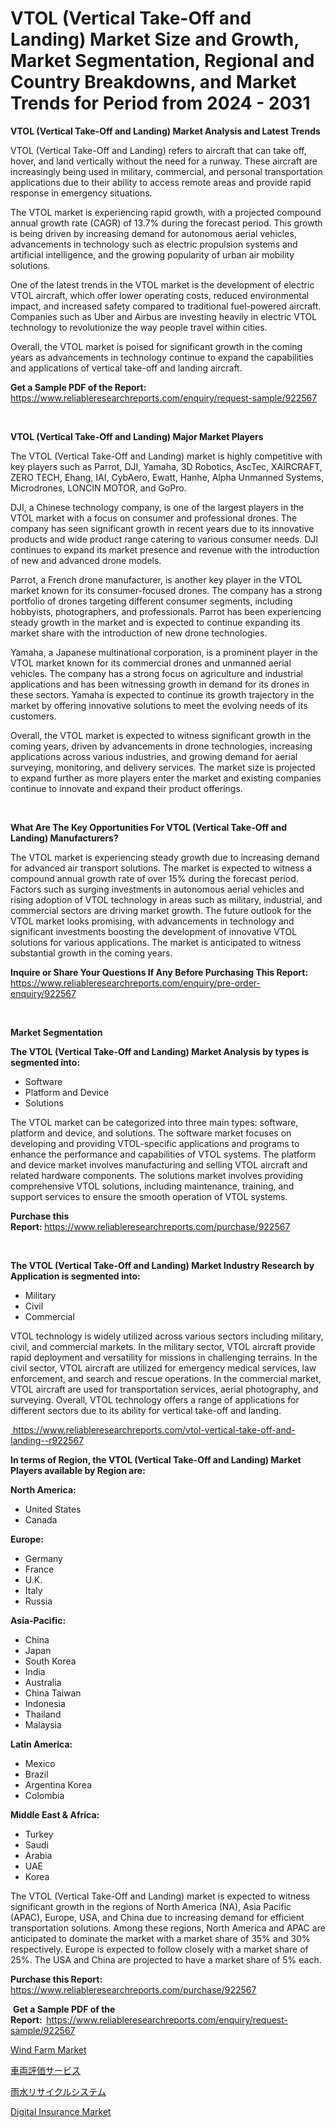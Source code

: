 <p><h1>VTOL (Vertical Take-Off and Landing) Market Size and Growth, Market Segmentation, Regional and Country Breakdowns, and Market Trends for Period from 2024 -  2031</h1></p><p><strong>VTOL (Vertical Take-Off and Landing) Market Analysis and Latest Trends</strong></p>
<p><p>VTOL (Vertical Take-Off and Landing) refers to aircraft that can take off, hover, and land vertically without the need for a runway. These aircraft are increasingly being used in military, commercial, and personal transportation applications due to their ability to access remote areas and provide rapid response in emergency situations.</p><p>The VTOL market is experiencing rapid growth, with a projected compound annual growth rate (CAGR) of 13.7% during the forecast period. This growth is being driven by increasing demand for autonomous aerial vehicles, advancements in technology such as electric propulsion systems and artificial intelligence, and the growing popularity of urban air mobility solutions.</p><p>One of the latest trends in the VTOL market is the development of electric VTOL aircraft, which offer lower operating costs, reduced environmental impact, and increased safety compared to traditional fuel-powered aircraft. Companies such as Uber and Airbus are investing heavily in electric VTOL technology to revolutionize the way people travel within cities.</p><p>Overall, the VTOL market is poised for significant growth in the coming years as advancements in technology continue to expand the capabilities and applications of vertical take-off and landing aircraft.</p></p>
<p><strong>Get a Sample PDF of the Report:&nbsp;</strong> <a href="https://www.reliableresearchreports.com/enquiry/request-sample/922567">https://www.reliableresearchreports.com/enquiry/request-sample/922567</a></p>
<p>&nbsp;</p>
<p><strong>VTOL (Vertical Take-Off and Landing) Major Market Players</strong></p>
<p><p>The VTOL (Vertical Take-Off and Landing) market is highly competitive with key players such as Parrot, DJI, Yamaha, 3D Robotics, AscTec, XAIRCRAFT, ZERO TECH, Ehang, IAI, CybAero, Ewatt, Hanhe, Alpha Unmanned Systems, Microdrones, LONCIN MOTOR, and GoPro.</p><p>DJI, a Chinese technology company, is one of the largest players in the VTOL market with a focus on consumer and professional drones. The company has seen significant growth in recent years due to its innovative products and wide product range catering to various consumer needs. DJI continues to expand its market presence and revenue with the introduction of new and advanced drone models.</p><p>Parrot, a French drone manufacturer, is another key player in the VTOL market known for its consumer-focused drones. The company has a strong portfolio of drones targeting different consumer segments, including hobbyists, photographers, and professionals. Parrot has been experiencing steady growth in the market and is expected to continue expanding its market share with the introduction of new drone technologies.</p><p>Yamaha, a Japanese multinational corporation, is a prominent player in the VTOL market known for its commercial drones and unmanned aerial vehicles. The company has a strong focus on agriculture and industrial applications and has been witnessing growth in demand for its drones in these sectors. Yamaha is expected to continue its growth trajectory in the market by offering innovative solutions to meet the evolving needs of its customers.</p><p>Overall, the VTOL market is expected to witness significant growth in the coming years, driven by advancements in drone technologies, increasing applications across various industries, and growing demand for aerial surveying, monitoring, and delivery services. The market size is projected to expand further as more players enter the market and existing companies continue to innovate and expand their product offerings.</p></p>
<p>&nbsp;</p>
<p><strong>What Are The Key Opportunities For VTOL (Vertical Take-Off and Landing) Manufacturers?</strong></p>
<p><p>The VTOL market is experiencing steady growth due to increasing demand for advanced air transport solutions. The market is expected to witness a compound annual growth rate of over 15% during the forecast period. Factors such as surging investments in autonomous aerial vehicles and rising adoption of VTOL technology in areas such as military, industrial, and commercial sectors are driving market growth. The future outlook for the VTOL market looks promising, with advancements in technology and significant investments boosting the development of innovative VTOL solutions for various applications. The market is anticipated to witness substantial growth in the coming years.</p></p>
<p><strong>Inquire or Share Your Questions If Any Before Purchasing This Report:</strong> <a href="https://www.reliableresearchreports.com/enquiry/pre-order-enquiry/922567">https://www.reliableresearchreports.com/enquiry/pre-order-enquiry/922567</a></p>
<p>&nbsp;</p>
<p><strong>Market Segmentation</strong></p>
<p><strong>The VTOL (Vertical Take-Off and Landing) Market Analysis by types is segmented into:</strong></p>
<p><ul><li>Software</li><li>Platform and Device</li><li>Solutions</li></ul></p>
<p><p>The VTOL market can be categorized into three main types: software, platform and device, and solutions. The software market focuses on developing and providing VTOL-specific applications and programs to enhance the performance and capabilities of VTOL systems. The platform and device market involves manufacturing and selling VTOL aircraft and related hardware components. The solutions market involves providing comprehensive VTOL solutions, including maintenance, training, and support services to ensure the smooth operation of VTOL systems.</p></p>
<p><strong>Purchase this Report:&nbsp;</strong><a href="https://www.reliableresearchreports.com/purchase/922567">https://www.reliableresearchreports.com/purchase/922567</a></p>
<p>&nbsp;</p>
<p><strong>The VTOL (Vertical Take-Off and Landing) Market Industry Research by Application is segmented into:</strong></p>
<p><ul><li>Military</li><li>Civil</li><li>Commercial</li></ul></p>
<p><p>VTOL technology is widely utilized across various sectors including military, civil, and commercial markets. In the military sector, VTOL aircraft provide rapid deployment and versatility for missions in challenging terrains. In the civil sector, VTOL aircraft are utilized for emergency medical services, law enforcement, and search and rescue operations. In the commercial market, VTOL aircraft are used for transportation services, aerial photography, and surveying. Overall, VTOL technology offers a range of applications for different sectors due to its ability for vertical take-off and landing.</p></p>
<p><a href="https://www.reliableresearchreports.com/vtol-vertical-take-off-and-landing--r922567">&nbsp;https://www.reliableresearchreports.com/vtol-vertical-take-off-and-landing--r922567</a></p>
<p><strong>In terms of Region, the VTOL (Vertical Take-Off and Landing) Market Players available by Region are:</strong></p>
<p>
    <p> <strong> North America: </strong>
        <ul>
            <li>United States</li>
            <li>Canada</li>
        </ul>
        </p> 
    <p> <strong> Europe: </strong>
        <ul>
            <li>Germany</li>
            <li>France</li>
            <li>U.K.</li>
            <li>Italy</li>
            <li>Russia</li>
        </ul>
        </p> 
    <p> <strong> Asia-Pacific: </strong>
        <ul>
            <li>China</li>
            <li>Japan</li>
            <li>South Korea</li>
            <li>India</li>
            <li>Australia</li>
            <li>China Taiwan</li>
            <li>Indonesia</li>
            <li>Thailand</li>
            <li>Malaysia</li>
        </ul>
        </p> 
    <p> <strong> Latin America: </strong>
        <ul>
            <li>Mexico</li>
            <li>Brazil</li>
            <li>Argentina Korea</li>
            <li>Colombia</li>
        </ul>
        </p> 
    <p> <strong> Middle East & Africa: </strong>
        <ul>
            <li>Turkey</li>
            <li>Saudi</li>
            <li>Arabia</li>
            <li>UAE</li>
            <li>Korea</li>
        </ul>
    </p>
    </p>
<p><p>The VTOL (Vertical Take-Off and Landing) market is expected to witness significant growth in the regions of North America (NA), Asia Pacific (APAC), Europe, USA, and China due to increasing demand for efficient transportation solutions. Among these regions, North America and APAC are anticipated to dominate the market with a market share of 35% and 30% respectively. Europe is expected to follow closely with a market share of 25%. The USA and China are projected to have a market share of 5% each.</p></p>
<p><strong>Purchase this Report: </strong><a href="https://www.reliableresearchreports.com/purchase/922567">https://www.reliableresearchreports.com/purchase/922567</a></p>
<p>&nbsp;<strong>Get a Sample PDF of the Report:&nbsp;&nbsp;</strong><a href="https://www.reliableresearchreports.com/enquiry/request-sample/922567">https://www.reliableresearchreports.com/enquiry/request-sample/922567</a></p>
<p><strong></strong></p>
<p><p><a href="https://github.com/LiamKanenood/Market-Research-Report-List-1/blob/main/wind-farm-market.md">Wind Farm Market</a></p><p><a href="https://github.com/leigh4852023/Market-Research-Report-List-2/blob/main/7718656181852.md">車両評価サービス</a></p><p><a href="https://github.com/alyle7648/Market-Research-Report-List-2/blob/main/9323934181851.md">雨水リサイクルシステム</a></p><p><a href="https://github.com/rslnowrouzi/Market-Research-Report-List-1/blob/main/digital-insurance-market.md">Digital Insurance Market</a></p></p>